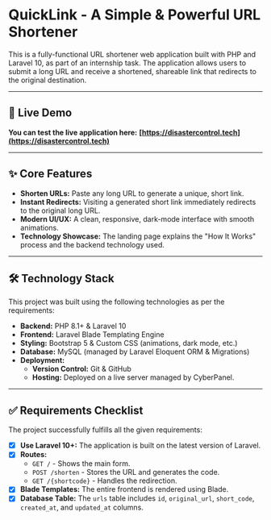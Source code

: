 # QuickLink - A Simple & Powerful URL Shortener

This is a fully-functional URL shortener web application built with PHP and Laravel 10, as part of an internship task. The application allows users to submit a long URL and receive a shortened, shareable link that redirects to the original destination.

---

## 🚀 Live Demo

**You can test the live application here:**
**[https://disastercontrol.tech](https://disastercontrol.tech)**

---

## ✨ Core Features

*   **Shorten URLs:** Paste any long URL to generate a unique, short link.
*   **Instant Redirects:** Visiting a generated short link immediately redirects to the original long URL.
*   **Modern UI/UX:** A clean, responsive, dark-mode interface with smooth animations.
*   **Technology Showcase:** The landing page explains the "How It Works" process and the backend technology used.

---

## 🛠️ Technology Stack

This project was built using the following technologies as per the requirements:

*   **Backend:** PHP 8.1+ & Laravel 10
*   **Frontend:** Laravel Blade Templating Engine
*   **Styling:** Bootstrap 5 & Custom CSS (animations, dark mode, etc.)
*   **Database:** MySQL (managed by Laravel Eloquent ORM & Migrations)
*   **Deployment:**
    *   **Version Control:** Git & GitHub
    *   **Hosting:** Deployed on a live server managed by CyberPanel.

---

## ✅ Requirements Checklist

The project successfully fulfills all the given requirements:

- [x] **Use Laravel 10+:** The application is built on the latest version of Laravel.
- [x] **Routes:**
    - `GET /` - Shows the main form.
    - `POST /shorten` - Stores the URL and generates the code.
    - `GET /{shortcode}` - Handles the redirection.
- [x] **Blade Templates:** The entire frontend is rendered using Blade.
- [x] **Database Table:** The `urls` table includes `id`, `original_url`, `short_code`, `created_at`, and `updated_at` columns.